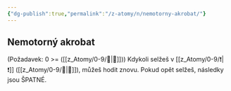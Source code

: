 ```yaml
---
{"dg-publish":true,"permalink":"/z-atomy/n/nemotorny-akrobat/"}
---
```


## Nemotorný akrobat
(Požadavek: 0 >= ([[z_Atomy/0-9/🎯\|🎯]])) Kdykoli selžeš v [[z_Atomy/0-9/❗\|❗]] ([[z_Atomy/0-9/🎯\|🎯]]), můžeš hodit znovu. Pokud opět selžeš, následky jsou ŠPATNÉ.